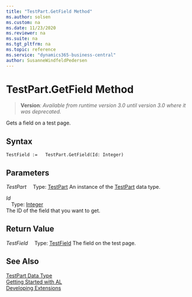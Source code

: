 ```yaml
---
title: "TestPart.GetField Method"
ms.author: solsen
ms.custom: na
ms.date: 11/23/2020
ms.reviewer: na
ms.suite: na
ms.tgt_pltfrm: na
ms.topic: reference
ms.service: "dynamics365-business-central"
author: SusanneWindfeldPedersen
---
```

[//]: # (START>DO_NOT_EDIT)
[//]: # (IMPORTANT:Do not edit any of the content between here and the END>DO_NOT_EDIT.)
[//]: # (Any modifications should be made in the .xml files in the ModernDev repo.)
# TestPart.GetField Method
> **Version**: _Available from runtime version 3.0 until version 3.0 where it was deprecated._

Gets a field on a test page.


## Syntax
```
TestField :=   TestPart.GetField(Id: Integer)
```
## Parameters
*TestPart*
&emsp;Type: [TestPart](testpart-data-type.md)
An instance of the [TestPart](testpart-data-type.md) data type.

*Id*  
&emsp;Type: [Integer](../integer/integer-data-type.md)  
The ID of the field that you want to get.  


## Return Value
*TestField*
&emsp;Type: [TestField](../testfield/testfield-data-type.md)
The field on the test page.


[//]: # (IMPORTANT: END>DO_NOT_EDIT)
## See Also
[TestPart Data Type](testpart-data-type.md)  
[Getting Started with AL](../../devenv-get-started.md)  
[Developing Extensions](../../devenv-dev-overview.md)